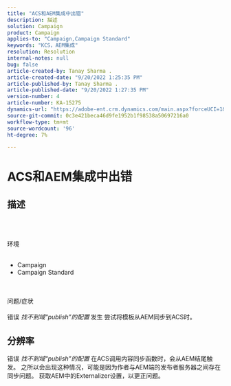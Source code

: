 ```yaml
---
title: "ACS和AEM集成中出错"
description: 描述
solution: Campaign
product: Campaign
applies-to: "Campaign,Campaign Standard"
keywords: "KCS，AEM集成"
resolution: Resolution
internal-notes: null
bug: false
article-created-by: Tanay Sharma .
article-created-date: "9/20/2022 1:25:35 PM"
article-published-by: Tanay Sharma .
article-published-date: "9/20/2022 1:27:35 PM"
version-number: 4
article-number: KA-15275
dynamics-url: "https://adobe-ent.crm.dynamics.com/main.aspx?forceUCI=1&pagetype=entityrecord&etn=knowledgearticle&id=26fe8db1-e738-ed11-9db1-002248086735"
source-git-commit: 0c3e421beca46d9fe1952b1f98538a50697216a0
workflow-type: tm+mt
source-wordcount: '96'
ht-degree: 7%

---
```


# ACS和AEM集成中出错

## 描述

<br><br><br>环境<br><br>
- Campaign
- Campaign Standard



<br><br>问题/症状<br><br>
错误 *找不到域“publish”的配置<b>* </b>发生<b> </b>尝试将模板从AEM同步到ACS时。


## 分辨率


错误 *找不到域“publish”的配置* 在ACS调用内容同步函数时，会从AEM结尾触发。 之所以会出现这种情况，可能是因为作者与AEM端的发布者服务器之间存在同步问题。 获取AEM中的Externalizer设置，以更正问题。


